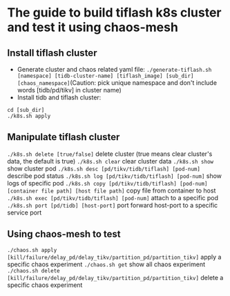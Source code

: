 # The guide to build tiflash k8s cluster and test it using chaos-mesh

## Install tiflash cluster
* Generate cluster and chaos related yaml file: `./generate-tiflash.sh [namespace] [tidb-cluster-name] [tiflash_image] [sub_dir] [chaos_namespace]`(Caution: pick unique namespace and don't include words [tidb/pd/tikv] in cluster name)
* Install tidb and tiflash cluster: 
```
cd [sub_dir]
./k8s.sh apply
```

## Manipulate tiflash cluster
`./k8s.sh delete [true/false]` delete cluster (true means clear cluster's data, the default is true)
`./k8s.sh clear` clear cluster data
`./k8s.sh show` show cluster pod
`./k8s.sh desc [pd/tikv/tidb/tiflash] [pod-num]` describe pod status
`./k8s.sh log [pd/tikv/tidb/tiflash] [pod-num]` show logs of specific pod
`./k8s.sh copy [pd/tikv/tidb/tiflash] [pod-num] [container file path] [host file path]` copy file from container to host
`./k8s.sh exec [pd/tikv/tidb/tiflash] [pod-num]` attach to a specific pod
`./k8s.sh port [pd/tidb] [host-port]` port forward host-port to a specific service port


## Using chaos-mesh to test
`./chaos.sh apply [kill/failure/delay_pd/delay_tikv/partition_pd/partition_tikv]` apply a specific chaos experiment
`./chaos.sh get` show all chaos experiment
`./chaos.sh delete [kill/failure/delay_pd/delay_tikv/partition_pd/partition_tikv]` delete a specific chaos experiment
